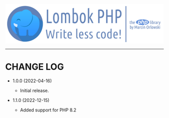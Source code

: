 ![Lombok PHP - write less code!](artwork/lombok-php-logo.png)

---

# CHANGE LOG #

* 1.0.0 (2022-04-16)
  * Initial release.

* 1.1.0 (2022-12-15)
  * Added support for PHP 8.2
